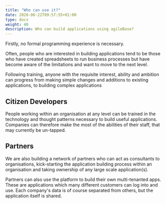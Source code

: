 ```yaml
---
title: "Who can use it?"
date: 2020-06-22T09:57:55+01:00
type: docs
weight: 40
description: Who can build applications using agileBase?
---
```

Firstly, no formal programming experience is necessary.

Often, people who are interested in building applications tend to be those who have created spreadsheets to run business processes but have become aware of the limitations and want to move to the next level.

Following training, anyone with the requisite interest, ability and ambition can progress from making simple changes and additions to existing applications, to building complex applications

## Citizen Developers

People working within an organisation at any level can be trained in the technology and thought patterns necessary to build useful applications. Companies can therefore make the most of the abilities of their staff, that may currently be un-tapped.

## Partners

We are also building a network of partners who can act as consultants to organisations, kick-starting the application building process within an organisation and taking ownership of any large scale application(s).

Partners can also use the platform to build their own multi-tenanted apps. These are applications which many different customers can log into and use. Each company's data is of course separated from others, but the application itself is shared.